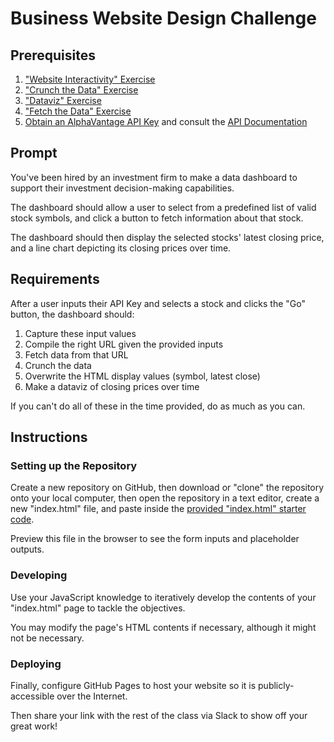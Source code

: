 # Business Website Design Challenge

## Prerequisites

  1. ["Website Interactivity" Exercise](/exercises/website-interactivity/exercise.md)
  2. ["Crunch the Data" Exercise](/exercises/crunch-the-data/README.md)
  3. ["Dataviz" Exercise](/exercises/dataviz/exercise.md)
  4. ["Fetch the Data" Exercise](/exercises/fetch-the-data/README.md)
  5. [Obtain an AlphaVantage API Key](https://www.alphavantage.co/support/#api-key) and consult the [API Documentation](https://www.alphavantage.co/documentation/#dailyadj)

## Prompt

You've been hired by an investment firm to make a data dashboard to support their investment decision-making capabilities.

The dashboard should allow a user to select from a predefined list of valid stock symbols, and click a button to fetch information about that stock.

The dashboard should then display the selected stocks' latest closing price, and a line chart depicting its closing prices over time.

## Requirements

After a user inputs their API Key and selects a stock and clicks the "Go" button, the dashboard should:
  1) Capture these input values
  2) Compile the right URL given the provided inputs
  3) Fetch data from that URL
  4) Crunch the data
  5) Overwrite the HTML display values (symbol, latest close)
  6) Make a dataviz of closing prices over time

If you can't do all of these in the time provided, do as much as you can.

## Instructions

### Setting up the Repository

Create a new repository on GitHub, then download or "clone" the repository onto your local computer, then open the repository in a text editor, create a new "index.html" file, and paste inside the [provided "index.html" starter code](index.html).

Preview this file in the browser to see the form inputs and placeholder outputs.

### Developing

Use your JavaScript knowledge to iteratively develop the contents of your "index.html" page to tackle the objectives.

You may modify the page's HTML contents if necessary, although it might not be necessary.

### Deploying

Finally, configure GitHub Pages to host your website so it is publicly-accessible over the Internet.

Then share your link with the rest of the class via Slack to show off your great work!
